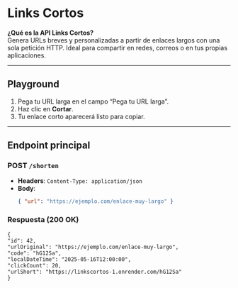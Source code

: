 # Links Cortos

**¿Qué es la API Links Cortos?**  
Genera URLs breves y personalizadas a partir de enlaces largos con una sola petición HTTP. Ideal para compartir en redes, correos o en tus propias aplicaciones.

---

## Playground  
1. Pega tu URL larga en el campo “Pega tu URL larga”.  
2. Haz clic en **Cortar**.  
3. Tu enlace corto aparecerá listo para copiar.

---

## Endpoint principal

### POST `/shorten`

- **Headers**: `Content-Type: application/json`  
- **Body**:
  ```json
  { "url": "https://ejemplo.com/enlace-muy-largo" }


### Respuesta (200 OK)
    {
    "id": 42,
    "urlOriginal": "https://ejemplo.com/enlace-muy-largo",
    "code": "hG12Sa",
    "localDateTime": "2025-05-16T12:00:00",
    "clickCount": 20,
    "urlShort": "https://linkscortos-1.onrender.com/hG12Sa"
    }
